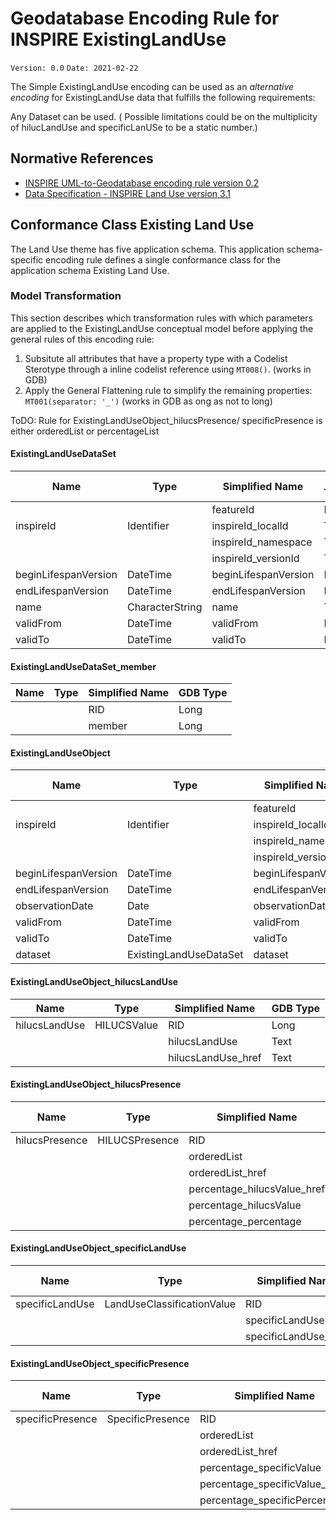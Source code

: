 # Geodatabase Encoding Rule for INSPIRE ExistingLandUse

`Version: 0.0`
`Date: 2021-02-22`

The Simple ExistingLandUse encoding can be used as an *alternative encoding* for ExistingLandUse data that fulfills the following requirements:

Any Dataset can be used. ( Possible limitations could be on the multiplicity of hilucLandUse and specificLanUSe to be a static number.)

## Normative References

* [INSPIRE UML-to-Geodatabase encoding rule version 0.2](GeodatabaseEncoding.md)
* [Data Specification - INSPIRE Land Use version 3.1](https://inspire.ec.europa.eu/Themes/129/2892)

## Conformance Class Existing Land Use

The Land Use theme has five application schema. This application schema-specific encoding rule defines a single conformance class for the application schema Existing Land Use.

### Model Transformation

This section describes which transformation rules with which parameters are applied to the ExistingLandUse conceptual model before applying the general rules of this encoding rule:
 

1. Subsitute all attributes that have a property type with a Codelist Sterotype through a inline codelist reference using `MT008()`. (works in GDB)
2. Apply the General Flattening rule to simplify the remaining properties: `MT001(separator: '_')` (works in GDB as ong as not to long)

ToDO: 
Rule for ExistingLandUseObject_hilucsPresence/ specificPresence is either orderedList or percentageList



#### ExistingLandUseDataSet

|Name|Type|Simplified Name|GDB Type|
|------|------|------|------|
|||featureId|Long|
|inspireId|Identifier|inspireId_localId|Text|
|||inspireId_namespace|Text|
|||inspireId_versionId|Text|
|beginLifespanVersion|DateTime|beginLifespanVersion|Date|
|endLifespanVersion|DateTime|endLifespanVersion|Date|
|name|CharacterString|name|Text|
|validFrom|DateTime|validFrom|Date|
|validTo|DateTime|validTo|Date|

#### ExistingLandUseDataSet_member

|Name|Type|Simplified Name|GDB Type|
|------|------|------|------|
|||RID|Long|
|||member|Long|

#### ExistingLandUseObject

|Name|Type|Simplified Name|GDB Type|
|------|------|------|------|
|||featureId|Long|
|inspireId|Identifier|inspireId_localId|Text|
|||inspireId_namespace|Text|
|||inspireId_versionId|Text|
|beginLifespanVersion|DateTime|beginLifespanVersion|Date|
|endLifespanVersion|DateTime|endLifespanVersion|Date|
|observationDate|Date|observationDate|Date|
|validFrom|DateTime|validFrom|Date|
|validTo|DateTime|validTo|Date|
|dataset|ExistingLandUseDataSet|dataset|Long|

#### ExistingLandUseObject_hilucsLandUse

|Name|Type|Simplified Name|GDB Type|
|------|------|------|------|
|hilucsLandUse|HILUCSValue|RID|Long|
|||hilucsLandUse|Text|
|||hilucsLandUse_href|Text|

#### ExistingLandUseObject_hilucsPresence

|Name|Type|Simplified Name|GDB Type|
|------|------|------|------|
|hilucsPresence| HILUCSPresence|RID|Long|
|||orderedList|Text|
|||orderedList_href|Text|
|||percentage_hilucsValue_href|Text|
|||percentage_hilucsValue|Text|
|||percentage_percentage|Text|

#### ExistingLandUseObject_specificLandUse

|Name|Type|Simplified Name|GDB Type|
|------|------|------|------|
|specificLandUse|LandUseClassificationValue|RID|Long|
|||specificLandUse|Text|
|||specificLandUse_href|Text|

#### ExistingLandUseObject_specificPresence

|Name|Type|Simplified Name|GDB Type|
|------|------|------|------|
|specificPresence|SpecificPresence|RID|Long|
|||orderedList|Text|
|||orderedList_href|Text|
|||percentage_specificValue|Text|
|||percentage_specificValue_href|Text|
|||percentage_specificPercentage|Text|
